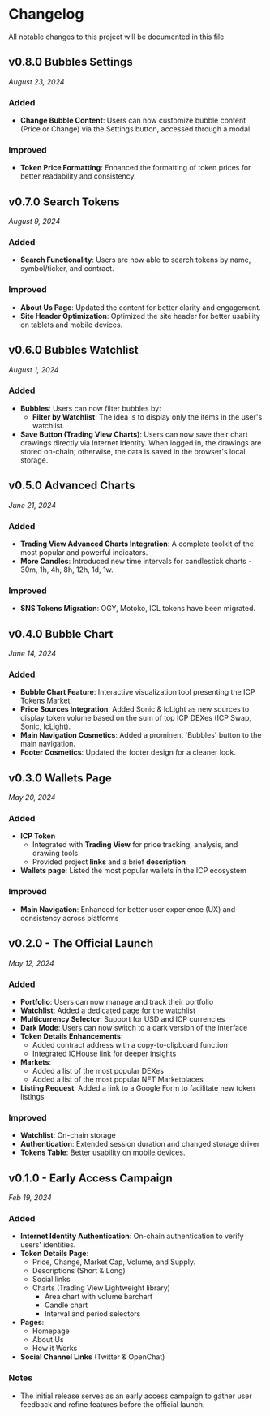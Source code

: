 # Changelog

All notable changes to this project will be documented in this file

## v0.8.0 Bubbles Settings
_August 23, 2024_

### Added
- **Change Bubble Content**: Users can now customize bubble content (Price or Change) via the Settings button, accessed through a modal.

### Improved
- **Token Price Formatting**: Enhanced the formatting of token prices for better readability and consistency.

## v0.7.0 Search Tokens
_August 9, 2024_

### Added
- **Search Functionality**: Users are now able to search tokens by name, symbol/ticker, and contract.

### Improved
- **About Us Page**: Updated the content for better clarity and engagement.
- **Site Header Optimization**: Optimized the site header for better usability on tablets and mobile devices.

## v0.6.0 Bubbles Watchlist
_August 1, 2024_

### Added
- **Bubbles**: Users can now filter bubbles by:
  - **Filter by Watchlist**: The idea is to display only the items in the user's watchlist.
- **Save Button (Trading View Charts)**: Users can now save their chart drawings directly via Internet Identity. When logged in, the drawings are stored on-chain; otherwise, the data is saved in the browser's local storage.

## v0.5.0 Advanced Charts
_June 21, 2024_

### Added
- **Trading View Advanced Charts Integration**: A complete toolkit of the most popular and powerful indicators.
- **More Candles**: Introduced new time intervals for candlestick charts - 30m, 1h, 4h, 8h, 12h, 1d, 1w.

### Improved
- **SNS Tokens Migration**: OGY, Motoko, ICL tokens have been migrated.

## v0.4.0 Bubble Chart
_June 14, 2024_

### Added
- **Bubble Chart Feature**: Interactive visualization tool presenting the ICP Tokens Market.
- **Price Sources Integration**: Added Sonic & IcLight as new sources to display token volume based on the sum of top ICP DEXes (ICP Swap, Sonic, IcLight).
- **Main Navigation Cosmetics**: Added a prominent 'Bubbles' button to the main navigation.
- **Footer Cosmetics**: Updated the footer design for a cleaner look.

## v0.3.0 Wallets Page
_May 20, 2024_

### Added
- **ICP Token**
  - Integrated with **Trading View** for price tracking, analysis, and drawing tools
  - Provided project **links** and a brief **description**
- **Wallets page**: Listed the most popular wallets in the ICP ecosystem

### Improved
- **Main Navigation**: Enhanced for better user experience (UX) and consistency across platforms

## v0.2.0 - The Official Launch
_May 12, 2024_

### Added
- **Portfolio**: Users can now manage and track their portfolio
- **Watchlist**: Added a dedicated page for the watchlist
- **Multicurrency Selector**: Support for USD and ICP currencies
- **Dark Mode**: Users can now switch to a dark version of the interface
- **Token Details Enhancements**:
  - Added contract address with a copy-to-clipboard function
  - Integrated ICHouse link for deeper insights
- **Markets**:
  - Added a list of the most popular DEXes
  - Added a list of the most popular NFT Marketplaces
- **Listing Request**: Added a link to a Google Form to facilitate new token listings

### Improved
- **Watchlist**: On-chain storage
- **Authentication**: Extended session duration and changed storage driver
- **Tokens Table**: Better usability on mobile devices.

## v0.1.0 - Early Access Campaign
_Feb 19, 2024_

### Added
- **Internet Identity Authentication**: On-chain authentication to verify users' identities.
- **Token Details Page**:
    - Price, Change, Market Cap, Volume, and Supply.
    - Descriptions (Short & Long)
  - Social links
  - Charts (Trading View Lightweight library)
    - Area chart with volume barchart
    - Candle chart
    - Interval and period selectors
- **Pages**:
  - Homepage
  - About Us
  - How it Works
- **Social Channel Links** (Twitter & OpenChat)

### Notes
- The initial release serves as an early access campaign to gather user feedback and refine features before the official launch.

